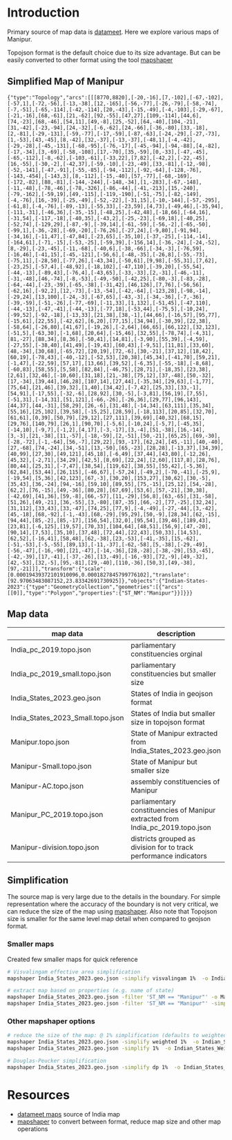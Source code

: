 # Introduction
Primary source of map data is [datameet][1]. Here we explore various maps of Manipur. 

Topojson format is the default choice due to its size advantage. But can be easily converted to other format using the tool [mapshaper][2]

## Simplified Map of Manipur
```topojson
{"type":"Topology","arcs":[[[8770,8820],[-20,-16],[7,-102],[-67,-102],[-57,1],[-72,-56],[-13,-38],[12,-165],[-56,-77],[-26,-79],[-58,-74],[-7,-51],[-65,-114],[-42,-114],[20,-43],[-15,-49],[-4,-103],[-29,-67],[-21,-16],[68,-61],[21,-62],[92,-55],[47,27],[109,-114],[44,6],[74,-23],[68,-46],[54,11],[49,-8],[25,-52],[64,-40],[104,-21],[31,-42],[-23,-94],[24,-32],[-6,-62],[24,-66],[-36,-80],[33,-18],[2,-81],[-29,-131],[-59,-77],[-17,-59],[-87,-63],[-24,-29],[-27,-73],[1,-53],[43,-45],[8,-42],[32,-37],[-13,-37],[-48,1],[-4,-42],[-29,-28],[-45,-131],[-68,-95],[-76,-17],[-45,-94],[-94,-88],[4,-82],[-17,-34],[3,-69],[-58,-108],[17,-70],[35,-59],[0,-33],[-47,-45],[-65,-112],[-8,-62],[-103,-61],[-33,22],[7,82],[-42,2],[-22,-45],[16,-55],[-30,-2],[-42,37],[-59,-10],[-23,-49],[33,-81],[-12,-98],[-52,-141],[-47,-91],[-55,-85],[-94,-112],[-92,-64],[-128,-76],[-143,-454],[-143,3],[8,-112],[-15,-40],[57,-77],[-68,-169],[-172,-82],[88,-81],[-144,-244],[-148,-34],[1,-283],[-67,-148],[-11,-48],[-78,-46],[-78,-326],[-86,-44],[-41,-213],[15,-240],[-79,-162],[-59,19],[49,-115],[-119,-190],[-51,-75],[-82,-149],[-4,-76],[16,-39],[-25,-49],[-52,-22],[-31,15],[-10,-144],[-57,-295],[-61,8],[-4,-76],[-89,-13],[-55,33],[-23,59],[4,73],[-49,46],[-35,94],[-111,-31],[-46,36],[-35,-15],[-48,25],[-42,48],[-18,66],[-64,16],[-31,54],[-117,-18],[-40,35],[-43,2],[-25,-23],[-69,18],[-40,25],[-52,74],[-129,29],[-87,-9],[-39,14],[-61,-59],[-56,-2],[-65,-50],[-99,1],[-36,-28],[-69,-20],[-76,26],[-27,24],[-9,80],[-91,94],[-34,16],[-11,47],[-47,84],[-23,65],[-35,10],[-37,-25],[-114,-14],[-164,61],[-71,-15],[-53,-25],[-59,39],[-156,14],[-36,-24],[-24,-52],[8,-29],[-23,-45],[-11,-68],[-40,6],[-38,-66],[-34,-3],[-76,59],[-16,46],[-41,15],[-45,-121],[-56,6],[-48,-35],[-26,8],[-55,-73],[-75,11],[-28,50],[-77,26],[-43,34],[-50,61],[9,98],[-55,31],[7,62],[-23,25],[-57,4],[-48,92],[-18,102],[-47,110],[-39,20],[-55,54],[-44,-13],[-89,43],[-76,4],[-43,65],[-33,-33],[2,-31],[-46,-11],[-31,-48],[46,-74],[-8,-53],[-49,-50],[-42,25],[-80,-3],[-83,-28],[-64,-44],[-23,-39],[-65,-38],[-31,42],[46,126],[7,76],[-56,56],[-62,16],[-92,2],[12,-73],[-13,-54],[-42,-64],[-123,28],[-98,-14],[-29,24],[13,100],[-24,-3],[-67,65],[-43,-3],[-34,-36],[-7,-36],[-39,-59],[-51,-26],[-77,-69],[-11,33],[1,132],[-51,45],[-47,110],[-44,-13],[-47,-41],[-44,-13],[-77,18],[-53,44],[-75,5],[-10,24],[-99,52],[-92,-18],[-13,33],[21,38],[38,-1],[44,66],[-16,57],[95,77],[-15,61],[22,55],[-42,62],[6,20],[77,15],[34,94],[-30,39],[22,38],[-58,64],[-26,80],[41,67],[-19,26],[-2,64],[66,65],[66,122],[32,123],[-51,5],[-63,30],[-1,68],[20,64],[-15,46],[32,55],[-78,74],[-4,31],[81,-27],[88,34],[8,36],[-50,41],[14,81],[-3,90],[55,39],[-4,59],[-27,55],[-38,40],[41,49],[-19,43],[60,43],[-9,51],[11,81],[33,60],[48,-34],[30,68],[-65,72],[20,19],[72,-6],[30,-21],[37,12],[18,42],[60,19],[-78,43],[-40,-12],[-52,53],[20,38],[45,34],[-41,70],[59,21],[-1,47],[-22,59],[57,17],[13,66],[39,52],[-6,35],[-55,-18],[-8,68],[-60,83],[58,55],[5,58],[82,84],[-46,75],[28,71],[-18,35],[23,38],[2,61],[32,46],[-10,60],[31,18],[21,-38],[75,12],[37,-48],[50,-32],[17,-34],[39,44],[46,28],[107,14],[27,44],[-35,34],[29,63],[-1,77],[75,64],[21,46],[39,32],[1,40],[34,42],[-7,42],[25,33],[33,-1],[54,91],[-17,55],[-32,-6],[28,92],[30,-5],[-3,81],[56,19],[7,55],[-51,31],[-14,31],[51,121],[-66,-26],[-26,36],[29,77],[96,143],[44,37],[44,-31],[58,29],[26,-6],[31,48],[-14,34],[63,111],[35,34],[55,16],[25,102],[39,58],[-15,25],[28,59],[-18,113],[20,85],[32,70],[61,61],[0,39],[50,79],[29,12],[27,111],[39,69],[40,32],[68,15],[29,76],[140,79],[26,1],[90,70],[-5,6],[-10,24],[-5,7],[-45,35],[-14,10],[-9,7],[-1,2],[4,17],[-3,-17],[3,-4],[51,-38],[16,-14],[3,-3],[21,-38],[11,-57],[-18,-59],[2,-51],[50,-21],[65,25],[69,-30],[-28,-72],[-1,-64],[56,-7],[29,22],[93,-17],[62,24],[45,-11],[40,-40],[27,-68],[74,-24],[34,-51],[13,-50],[65,-23],[28,28],[-13,37],[34,39],[40,99],[27,30],[49,121],[45,18],[-6,49],[37,44],[43,80],[-12,26],[45,32],[-2,71],[34,29],[42,5],[8,69],[22,24],[2,60],[117,8],[28,76],[80,44],[25,31],[-7,47],[38,54],[119,62],[38,55],[55,42],[-5,36],[62,84],[53,44],[26,115],[-46,67],[-57,24],[-49,2],[-70,-41],[-25,9],[-19,54],[5,36],[42,123],[67,-3],[30,20],[153,27],[30,62],[30,-5],[35,43],[36,-24],[94,-16],[59,10],[89,55],[75,-15],[25,12],[54,-28],[62,2],[76,-15],[49,-36],[80,28],[67,69],[53,6],[57,-21],[30,38],[-42,69],[41,36],[59,-8],[66,-57],[11,-29],[56,8],[63,-65],[31,-58],[51,26],[49,-21],[36,-55],[3,-80],[87,-35],[66,-2],[77,-25],[32,24],[31,112],[33,43],[33,-47],[74,25],[77,9],[-4,-49],[-27,-44],[3,-42],[45,-18],[68,-92],[-1,-43],[68,-29],[95,29],[50,-9],[28,34],[62,-15],[94,44],[85,-2],[85,-17],[156,54],[32,0],[95,54],[39,46],[189,43],[23,81],[-6,125],[19,57],[70,33],[104,64],[48,51],[56,9],[47,-20],[90,14],[7,53],[35,10],[37,48],[72,44],[22,43],[50,33],[14,53],[62,52],[-16,41],[58,48],[62,-38],[23,-53],[-41,-35],[15,-62],[-51,-53],[-5,-55],[89,13],[-11,-37],[-62,-58],[5,-38],[-29,-49],[-56,-47],[-16,-90],[21,-47],[-14,-36],[28,-28],[-38,-29],[53,-45],[-42,-39],[17,-41],[-37,-26],[13,-49],[-16,-93],[72,-9],[49,-32],[42,-53],[32,-5],[95,-81],[29,-40],[110,-36],[50,3],[49,-38],[97,-21]]],"transform":{"scale":[0.00019439372101910096,0.0001827845799776102],"translate":[92.97063483087152,23.83342691730925]},"objects":{"Indian-States-2023":{"type":"GeometryCollection","geometries":[{"arcs":[[0]],"type":"Polygon","properties":{"ST_NM":"Manipur"}}]}}}
```

## Map data
| map data | description |
| --- | --- |
| India_pc_2019.topo.json | parliamentary constituencies orginal |
| India_pc_2019_small.topo.json | parliamentary constituencies but smaller size |
| India_States_2023.geo.json | States of India in geojson format |
| India_States_2023_Small.topo.json | States of India but smaller size in topojson format |
| Manipur.topo.json | State of Manipur extracted from India_States_2023.geo.json |
| Manipur-Small.topo.json | State of Manipur but smaller size |
| Manipur-AC.topo.json | assembly constituencies of Manipur |
| Manipur_PC_2019.topo.json | parliamentary constituencies of Manipur extracted from India_pc_2019.topo.json |
| Manipur-division.topo.json | districts grouped as division for to track performance indicators |


## Simplification
The source map is very large due to the details in the boundary. For simple representation where the accuracy of the boundary is not very critical, we can reduce the size of the map using [mapshaper][3].
Also note that Topojson size is smaller for the same level map detail when compared to geojson format.

### Smaller maps

Created few smaller maps for quick reference

```sh
# Visvalingam effective area simplification
mapshaper India_States_2023.geo.json -simplify visvalingam 1%  -o India_States_2023_Small.topo.json format=topojson

# extract map based on properties (e.g. name of state)
mapshaper India_States_2023.geo.json -filter 'ST_NM == "Manipur"' -o Manipur.topo.json format=topojson
mapshaper India_States_2023.geo.json -filter 'ST_NM == "Manipur"' -simplify weighted 10% -o Manipur_Small.topo.json format=topojson
```

### Other mapshaper options
```sh
# reduce the size of the map: @ 1% simplification (defaults to weighted method)
mapshaper India_States_2023.geo.json -simplify weighted 1%  -o Indian_States_Weighted.topo.json format=topojson
mapshaper India_States_2023.geo.json -simplify 1%  -o Indian_States_Weighted.geo.json

# Douglas-Peucker simplification
mapshaper India_States_2023.geo.json -simplify dp 1%  -o Indian_States_dp.geo.json
```

# Resources
- [datameet maps][1] source of India map
- [mapshaper][2] to convert between format, reduce map size and other map operations

[1]: https://github.com/datameet/maps "datameet"
[2]: https://mapshaper.org/ "mapshaper"
[3]: https://github.com/datameet/maps/tree/master/States "Indian State Boundaries"